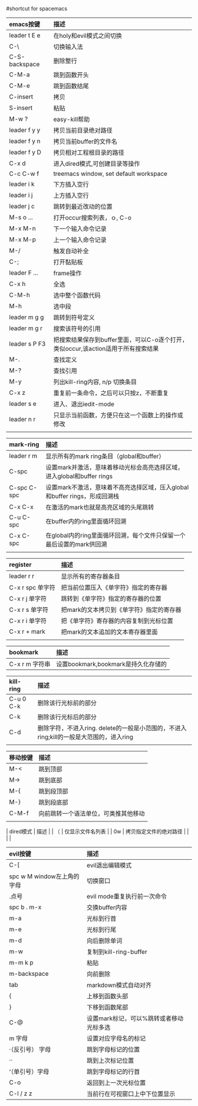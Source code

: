 #shortcut for spacemacs

| emacs按键     | 描述                                                                              |
|:--------------|:----------------------------------------------------------------------------------|
| leader t E e  | 在holy和evil模式之间切换                                                          |
| C-\           | 切换输入法                                                                        |
| C-S-backspace | 删除整行                                                                          |
| C-M-a         | 跳到函数开头                                                                      |
| C-M-e         | 跳到函数结尾                                                                      |
| C-insert      | 拷贝                                                                              |
| S-insert      | 粘贴                                                                              |
| M-w ?         | easy-kill帮助                                                                     |
| leader f y y  | 拷贝当前目录绝对路径                                                              |
| leader f y n  | 拷贝当前buffer的文件名                                                            |
| leader f y D  | 拷贝相对工程根目录的路径                                                          |
| C-x d         | 进入dired模式,可创建目录等操作                                                    |
| C-c C-w f     | treemacs window, set default workspace                                            |
| leader i k    | 下方插入空行                                                                      |
| leader i j    | 上方插入空行                                                                      |
| leader j c    | 跳转到最近改动的位置                                                              |
| M-s o ...     | 打开occur搜索列表，ｏ, C-o                                                        |
| M-x M-n       | 下一个输入命令记录                                                                |
| M-x M-p       | 上一个输入命令记录                                                                |
| M-/           | 触发自动补全                                                                      |
| C-;           | 打开黏贴板                                                                        |
| leader F ...  | frame操作                                                                         |
| C-x h         | 全选                                                                              |
| C-M-h         | 选中整个函数代码                                                                  |
| M-h           | 选中段                                                                            |
| leader m g g  | 跳转到符号定义                                                                    |
| leader m g r  | 搜索该符号的引用                                                                  |
| leader s P F3 | 把搜索结果保存到buffer里面，可以C-o逐个打开，类似occur,该action适用于所有搜索结果 |
| M-.           | 查找定义                                                                          |
| M-?           | 查找引用                                                                          |
| M-y           | 列出kill-ring内容, n/p 切换条目                                                   |
| C-x z         | 重复前一条命令，之后可以只按z，不断重复                                           |
| leader s e    | 进入、退出iedit-mode                                                              |
| leader n r    | 只显示当前函数，方便只在这一个函数上的操作或修改                                        |
|               |                                                              |

| mark-ring   | 描述                                                                       |
| :---        | :---                                                                       |
| leader r m  | 显示所有的mark ring条目（global和buffer）                                  |
| C-spc       | 设置mark并激活，意味着移动光标会高亮选择区域，进入global和buffer rings     |
| C-spc C-spc | 设置mark不激活，意味着不高亮选择区域，压入global和buffer rings，形成回溯栈 |
| C-x C-x     | 在激活的mark也就是高亮区域的头尾跳转                                       |
| C-u C-spc   | 在buffer内的ring里面循环回溯                                               |
| C-x C-spc   | 在global内的ring里面循环回溯，每个文件只保留一个最后设置的mark供回溯       |
|             |                                                                            |

| register         | 描述                                     |
| :---             | :---                                     |
| leader r r       | 显示所有的寄存器条目                     |
| C-x r spc 单字符 | 把当前位置压入《单字符》指定的寄存器     |
| C-x r j 单字符   | 跳转到《单字符》指定的寄存器的位置       |
| C-x r s 单字符   | 把mark的文本拷贝到《单字符》指定的寄存器 |
| C-x r i 单字符   | 把《单字符》寄存器的内容复制到光标位置   |
| C-x r + mark     | 把mark的文本追加的文本寄存器里面         |
|                  |                            |

| bookmark       | 描述 |
| :---           | :--- |
| C-x r m 字符串 | 设置bookmark,bookmark是持久化存储的     |

| kill-ring | 描述                                                                                    |
| :---      | :---                                                                                    |
| C-u 0 C-k | 删除该行光标前的部分                                                                    |
| C-k       | 删除该行光标后的部分                                                                    |
| C-d       | 删除字符，不进入ring. delete的一般是小范围的，不进入ring;kill的一般是大范围的，进入ring |
|           |                                                          |

| 移动按键 | 描述                                 |
|:---------|:-------------------------------------|
| M-<      | 跳到顶部                             |
| M->      | 跳到底部                             |
| M-{      | 跳到段顶部                           |
| M-}      | 跳到段底部                           |
| C-M-f    | 向前跳转一个语法单位，可类推其他移动 |
|          |                                      |

| dired模式 | 描述                   |
| （        | 仅显示文件名列表       |
| 0w        | 拷贝指定文件的绝对路径 |
|           |                        |

| evil按键                   | 描述                                    |
|:---------------------------|:----------------------------------------|
| C-[                        | evil退出编辑模式                        |
| spc w M window左上角的字母 | 切换窗口                                |
| .点号                      | evil mode重复执行前一次命令             |
| spc b . m-x                | 交换buffer内容                          |
| m-a                        | 光标到行首                              |
| m-e                        | 光标到行尾                              |
| m-d                        | 向后删除单词                            |
| m-w                        | 复制到kill-ring-buffer                  |
| m-m k p                    | 粘贴                                    |
| m-backspace                | 向前删除                                |
| tab                        | markdown模式自动对齐                    |
| {                          | 上移到函数头部                          |
| }                          | 下移到函数尾部                          |
| C-@                        | 设置mark标记，可以%跳转或者移动光标多选 |
| m 字母                     | 设置对应字母名的标记                    |
| ·（反引号） 字母           | 跳到字母标记的位置                      |
| ··                         | 跳到上次标记位置                        |
| ‘（单引号）字母           | 跳到字母标记的行首                      |
| C-o                        | 返回到上一次光标位置                    |
| C-l / z z                  | 当前行在可视窗口上中下位置显示          |
